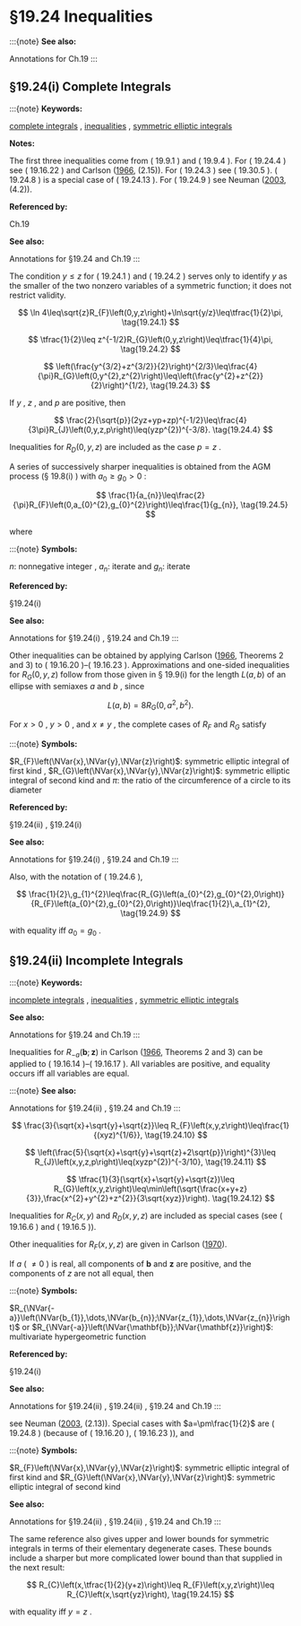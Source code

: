 # §19.24 Inequalities

:::{note}
**See also:**

Annotations for Ch.19
:::


## §19.24(i) Complete Integrals

:::{note}
**Keywords:**

[complete integrals](http://dlmf.nist.gov/search/search?q=complete%20integrals) , [inequalities](http://dlmf.nist.gov/search/search?q=inequalities) , [symmetric elliptic integrals](http://dlmf.nist.gov/search/search?q=symmetric%20elliptic%20integrals)

**Notes:**

The first three inequalities come from ( 19.9.1 ) and ( 19.9.4 ). For ( 19.24.4 ) see ( 19.16.22 ) and Carlson ([1966](./bib/C.html#bib429 "Some inequalities for hypergeometric functions"), (2.15)). For ( 19.24.3 ) see ( 19.30.5 ). ( 19.24.8 ) is a special case of ( 19.24.13 ). For ( 19.24.9 ) see Neuman ([2003](./bib/N.html#bib1711 "Bounds for symmetric elliptic integrals"), (4.2)).

**Referenced by:**

Ch.19

**See also:**

Annotations for §19.24 and Ch.19
:::

The condition $y\leq z$ for ( 19.24.1 ) and ( 19.24.2 ) serves only to identify $y$ as the smaller of the two nonzero variables of a symmetric function; it does not restrict validity.


<a id="E1"></a>
$$
\ln 4\leq\sqrt{z}R_{F}\left(0,y,z\right)+\ln\sqrt{y/z}\leq\tfrac{1}{2}\pi, \tag{19.24.1}
$$


<a id="E2"></a>
$$
\tfrac{1}{2}\leq z^{-1/2}R_{G}\left(0,y,z\right)\leq\tfrac{1}{4}\pi, \tag{19.24.2}
$$


<a id="E3"></a>
$$
\left(\frac{y^{3/2}+z^{3/2}}{2}\right)^{2/3}\leq\frac{4}{\pi}R_{G}\left(0,y^{2},z^{2}\right)\leq\left(\frac{y^{2}+z^{2}}{2}\right)^{1/2}, \tag{19.24.3}
$$

If $y$ , $z$ , and $p$ are positive, then


<a id="E4"></a>
$$
\frac{2}{\sqrt{p}}(2yz+yp+zp)^{-1/2}\leq\frac{4}{3\pi}R_{J}\left(0,y,z,p\right)\leq(yzp^{2})^{-3/8}. \tag{19.24.4}
$$

Inequalities for $R_{D}\left(0,y,z\right)$ are included as the case $p=z$ .

A series of successively sharper inequalities is obtained from the AGM process (§ 19.8(i) ) with $a_{0}\geq g_{0}>0$ :


<a id="E5"></a>
$$
\frac{1}{a_{n}}\leq\frac{2}{\pi}R_{F}\left(0,a_{0}^{2},g_{0}^{2}\right)\leq\frac{1}{g_{n}}, \tag{19.24.5}
$$

where

:::{note}
**Symbols:**

$n$: nonnegative integer , $a_{n}$: iterate and $g_{n}$: iterate

**Referenced by:**

§19.24(i)

**See also:**

Annotations for §19.24(i) , §19.24 and Ch.19
:::

Other inequalities can be obtained by applying Carlson ([1966](./bib/C.html#bib429 "Some inequalities for hypergeometric functions"), Theorems 2 and 3) to ( 19.16.20 )–( 19.16.23 ). Approximations and one-sided inequalities for $R_{G}\left(0,y,z\right)$ follow from those given in § 19.9(i) for the length $L(a,b)$ of an ellipse with semiaxes $a$ and $b$ , since


<a id="E7"></a>
$$
L(a,b)=8R_{G}\left(0,a^{2},b^{2}\right). \tag{19.24.7}
$$

For $x>0$ , $y>0$ , and $x\neq y$ , the complete cases of $R_{F}$ and $R_{G}$ satisfy

:::{note}
**Symbols:**

$R_{F}\left(\NVar{x},\NVar{y},\NVar{z}\right)$: symmetric elliptic integral of first kind , $R_{G}\left(\NVar{x},\NVar{y},\NVar{z}\right)$: symmetric elliptic integral of second kind and $\pi$: the ratio of the circumference of a circle to its diameter

**Referenced by:**

§19.24(ii) , §19.24(i)

**See also:**

Annotations for §19.24(i) , §19.24 and Ch.19
:::

Also, with the notation of ( 19.24.6 ),


<a id="E9"></a>
$$
\frac{1}{2}\,g_{1}^{2}\leq\frac{R_{G}\left(a_{0}^{2},g_{0}^{2},0\right)}{R_{F}\left(a_{0}^{2},g_{0}^{2},0\right)}\leq\frac{1}{2}\,a_{1}^{2}, \tag{19.24.9}
$$

with equality iff $a_{0}=g_{0}$ .


## §19.24(ii) Incomplete Integrals

:::{note}
**Keywords:**

[incomplete integrals](http://dlmf.nist.gov/search/search?q=incomplete%20integrals) , [inequalities](http://dlmf.nist.gov/search/search?q=inequalities) , [symmetric elliptic integrals](http://dlmf.nist.gov/search/search?q=symmetric%20elliptic%20integrals)

**See also:**

Annotations for §19.24 and Ch.19
:::

Inequalities for $R_{-a}\left(\mathbf{b};\mathbf{z}\right)$ in Carlson ([1966](./bib/C.html#bib429 "Some inequalities for hypergeometric functions"), Theorems 2 and 3) can be applied to ( 19.16.14 )–( 19.16.17 ). All variables are positive, and equality occurs iff all variables are equal.

:::{note}
**See also:**

Annotations for §19.24(ii) , §19.24 and Ch.19
:::


<a id="E10"></a>
$$
\frac{3}{\sqrt{x}+\sqrt{y}+\sqrt{z}}\leq R_{F}\left(x,y,z\right)\leq\frac{1}{(xyz)^{1/6}}, \tag{19.24.10}
$$


<a id="E11"></a>
$$
\left(\frac{5}{\sqrt{x}+\sqrt{y}+\sqrt{z}+2\sqrt{p}}\right)^{3}\leq R_{J}\left(x,y,z,p\right)\leq(xyzp^{2})^{-3/10}, \tag{19.24.11}
$$


<a id="E12"></a>
$$
\tfrac{1}{3}(\sqrt{x}+\sqrt{y}+\sqrt{z})\leq R_{G}\left(x,y,z\right)\leq\min\left(\sqrt{\frac{x+y+z}{3}},\frac{x^{2}+y^{2}+z^{2}}{3\sqrt{xyz}}\right). \tag{19.24.12}
$$

Inequalities for $R_{C}\left(x,y\right)$ and $R_{D}\left(x,y,z\right)$ are included as special cases (see ( 19.16.6 ) and ( 19.16.5 )).

Other inequalities for $R_{F}\left(x,y,z\right)$ are given in Carlson ([1970](./bib/C.html#bib430 "Inequalities for a symmetric elliptic integral")).

If $a$ ( $\neq 0$ ) is real, all components of $\mathbf{b}$ and $\mathbf{z}$ are positive, and the components of $z$ are not all equal, then

:::{note}
**Symbols:**

$R_{\NVar{-a}}\left(\NVar{b_{1}},\dots,\NVar{b_{n}};\NVar{z_{1}},\dots,\NVar{z_{n}}\right)$ or $R_{\NVar{-a}}\left(\NVar{\mathbf{b}};\NVar{\mathbf{z}}\right)$: multivariate hypergeometric function

**Referenced by:**

§19.24(i)

**See also:**

Annotations for §19.24(ii) , §19.24(ii) , §19.24 and Ch.19
:::

see Neuman ([2003](./bib/N.html#bib1711 "Bounds for symmetric elliptic integrals"), (2.13)). Special cases with $a=\pm\frac{1}{2}$ are ( 19.24.8 ) (because of ( 19.16.20 ), ( 19.16.23 )), and

:::{note}
**Symbols:**

$R_{F}\left(\NVar{x},\NVar{y},\NVar{z}\right)$: symmetric elliptic integral of first kind and $R_{G}\left(\NVar{x},\NVar{y},\NVar{z}\right)$: symmetric elliptic integral of second kind

**See also:**

Annotations for §19.24(ii) , §19.24(ii) , §19.24 and Ch.19
:::

The same reference also gives upper and lower bounds for symmetric integrals in terms of their elementary degenerate cases. These bounds include a sharper but more complicated lower bound than that supplied in the next result:


<a id="E15"></a>
$$
R_{C}\left(x,\tfrac{1}{2}(y+z)\right)\leq R_{F}\left(x,y,z\right)\leq R_{C}\left(x,\sqrt{yz}\right), \tag{19.24.15}
$$

with equality iff $y=z$ .
